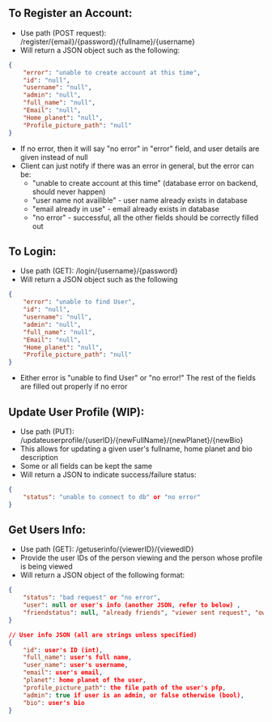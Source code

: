 ## To Register an Account:

-   Use path (POST request): /register/{email}/{password}/{fullname}/{username}
-   Will return a JSON object such as the following:

```json
{
    "error": "unable to create account at this time",
    "id": "null",
    "username": "null",
    "admin": "null",
    "full_name": "null",
    "Email": "null",
    "Home_planet": "null",
    "Profile_picture_path": "null"
}
```

-   If no error, then it will say "no error" in "error" field, and user details are given instead of null
-   Client can just notify if there was an error in general, but the error can be:
    -   "unable to create account at this time" (database error on backend, should never happen)
    -   "user name not availible" - user name already exists in database
    -   "email already in use" - email already exists in database
    -   "no error" - successful, all the other fields should be correctly filled out

## To Login:

-   Use path (GET): /login/{username}/{password}
-   Will return a JSON object such as the following

```json
{
    "error": "unable to find User",
    "id": "null",
    "username": "null",
    "admin": "null",
    "full_name": "null",
    "Email": "null",
    "Home_planet": "null",
    "Profile_picture_path": "null"
}
```

-   Either error is "unable to find User" or "no error!"
    The rest of the fields are filled out properly if no error

## Update User Profile (WIP):

-   Use path (PUT): /updateuserprofile/{userID}/{newFullName}/{newPlanet}/{newBio}
-   This allows for updating a given user's fullname, home planet and bio description
-   Some or all fields can be kept the same
-   Will return a JSON to indicate success/failure status:

```json
{
    "status": "unable to connect to db" or "no error"
}
```

## Get Users Info:

-   Use path (GET): /getuserinfo/{viewerID}/{viewedID}
-   Provide the user IDs of the person viewing and the person whose profile is being viewed
-   Will return a JSON object of the following format:

```json
{
    "status": "bad request" or "no error",
    "user": null or user's info (another JSON, refer to below) ,
    "friendstatus": null, "already friends", "viewer sent request", "own profile", or "viewed person sent request",
}

// User info JSON (all are strings unless specified)
{
    "id": user's ID (int),
    "full_name": user's full name,
    "user_name": user's username,
    "email": user's email,
    "planet": home planet of the user,
    "profile_picture_path": the file path of the user's pfp,
    "admin": true if user is an admin, or false otherwise (bool),
    "bio": user's bio
}
```
